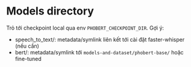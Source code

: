# Models directory

Trỏ tới checkpoint local qua env `PHOBERT_CHECKPOINT_DIR`.
Gợi ý:
- speech_to_text/: metadata/symlink liên kết tới cài đặt faster-whisper (nếu cần)
- bert/: metadata/symlink tới `models-and-dataset/phobert-base/` hoặc fine-tuned
